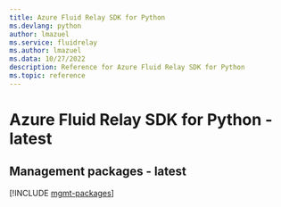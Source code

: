 ```yaml
---
title: Azure Fluid Relay SDK for Python
ms.devlang: python
author: lmazuel
ms.service: fluidrelay
ms.author: lmazuel
ms.data: 10/27/2022
description: Reference for Azure Fluid Relay SDK for Python
ms.topic: reference
---
```

# Azure Fluid Relay SDK for Python - latest

## Management packages - latest
[!INCLUDE [mgmt-packages](fluid-relay-mgmt-index.md)]